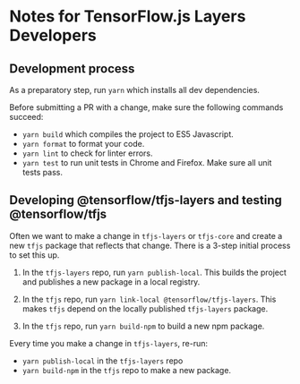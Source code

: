 # Notes for TensorFlow.js Layers Developers

## Development process

As a preparatory step, run `yarn` which installs all dev dependencies.

Before submitting a PR with a change, make sure the following
commands succeed:
* `yarn build` which compiles the project to ES5 Javascript.
* `yarn format` to format your code.
* `yarn lint` to check for linter errors.
* `yarn test` to run unit tests in Chrome and Firefox. Make sure all unit tests pass.

## Developing @tensorflow/tfjs-layers and testing @tensorflow/tfjs

Often we want to make a change in `tfjs-layers` or `tfjs-core` and create a new `tfjs` package that reflects that change. There is a 3-step initial process to set this up.

1. In the `tfjs-layers` repo, run `yarn publish-local`. This builds the project and publishes a new package in a local
registry.

2. In the `tfjs` repo, run `yarn link-local @tensorflow/tfjs-layers`. This makes `tfjs` depend on the locally published `tfjs-layers` package.

3. In the `tfjs` repo, run `yarn build-npm` to build a new npm package.

Every time you make a change in `tfjs-layers`, re-run:
- `yarn publish-local` in the `tfjs-layers` repo
- `yarn build-npm` in the `tfjs` repo to make a new package.
